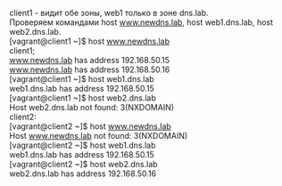 client1 - видит обе зоны, web1 только в зоне dns.lab.\
Проверяем командами host www.newdns.lab, host web1.dns.lab, host web2.dns.lab. \
[vagrant@client1 ~]$ host www.newdns.lab \
client1; \
www.newdns.lab has address 192.168.50.15 \
www.newdns.lab has address 192.168.50.16 \
[vagrant@client1 ~]$ host web1.dns.lab \
web1.dns.lab has address 192.168.50.15 \
[vagrant@client1 ~]$ host web2.dns.lab \
Host web2.dns.lab not found: 3(NXDOMAIN) \
client2: \
[vagrant@client2 ~]$ host www.newdns.lab \
Host www.newdns.lab not found: 3(NXDOMAIN) \
[vagrant@client2 ~]$ host web1.dns.lab \
web1.dns.lab has address 192.168.50.15 \
[vagrant@client2 ~]$ host web2.dns.lab \
web2.dns.lab has address 192.168.50.16 
